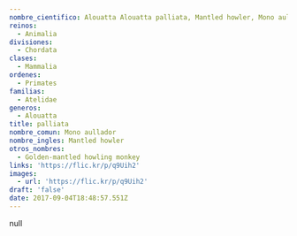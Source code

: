```yaml
---
nombre_cientifico: Alouatta Alouatta palliata, Mantled howler, Mono aullador
reinos:
  - Animalia
divisiones:
  - Chordata
clases:
  - Mammalia
ordenes:
  - Primates
familias:
  - Atelidae
generos:
  - Alouatta
title: palliata
nombre_comun: Mono aullador
nombre_ingles: Mantled howler
otros_nombres:
  - Golden-mantled howling monkey
links: 'https://flic.kr/p/q9Uih2'
images:
  - url: 'https://flic.kr/p/q9Uih2'
draft: 'false'
date: 2017-09-04T18:48:57.551Z
---
```

null
